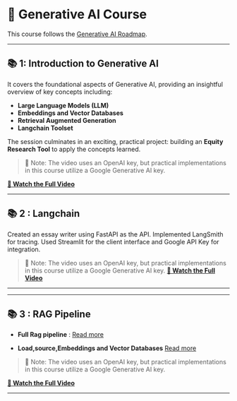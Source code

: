 # 🌟 Generative AI Course

This course follows the [Generative AI Roadmap](https://github.com/genieincodebottle/generative-ai/blob/main/GenAI_Roadmap.md).

---

## 📚  1: Introduction to Generative AI

It covers the foundational aspects of Generative AI, providing an insightful overview of key concepts including:

- **Large Language Models (LLM)**
- **Embeddings and Vector Databases**
- **Retrieval Augmented Generation**
- **Langchain Toolset**

The session culminates in an exciting, practical project: building an **Equity Research Tool** to apply the concepts learned.

> 🔑 Note: The video uses an OpenAI key, but practical implementations in this course utilize a Google Generative AI key.

**[🎥 Watch the Full Video](https://www.youtube.com/watch?v=d4yCWBGFCEs)**

---
## 📚  2 : Langchain
Created an essay writer using FastAPI as the API. Implemented LangSmith for tracing. Used Streamlit for the client interface and Google API Key for integration.



> 🔑 Note: The video uses an OpenAI key, but practical implementations in this course utilize a Google Generative AI key.
**[🎥 Watch the Full Video](https://www.youtube.com/watch?v=d4yCWBGFCEs)**


---
---
## 📚  3 : RAG Pipeline
- **Full Rag pipeline** : 
[Read more](2.RAG/Ragpipeline.md)

- **Load,source,Embeddings and Vector Databases**
[Read more](2.RAG/Loadsourceembedvecdatabase.md)


> 🔑 Note: The video uses an OpenAI key, but practical implementations in this course utilize a Google Generative AI key.

**[🎥 Watch the Full Video]("https://www.youtube.com/playlist?list=PLZoTAELRMXVOQPRG7VAuHL--y97opD5GQ)**

---


